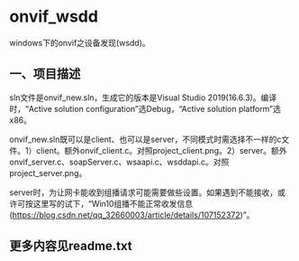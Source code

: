 onvif_wsdd
=================
windows下的onvif之设备发现(wsdd)。

一、项目描述
---
sln文件是onvif_new.sln，生成它的版本是Visual Studio 2019(16.6.3)。编译时，“Active solution configuration”选Debug，“Active solution platform”选x86。

onvif_new.sln既可以是client、也可以是server，不同模式时需选择不一样的c文件。1）client。额外onvif_client.c。对照project_client.png。2）server。额外onvif_server.c、soapServer.c、wsaapi.c、wsddapi.c。对照project_server.png。

server时，为让网卡能收到组播请求可能需要做些设置。如果遇到不能接收，或许可按这里写的试下，“Win10组播不能正常收发信息(https://blog.csdn.net/qq_32660003/article/details/107152372)”。



更多内容见readme.txt
----